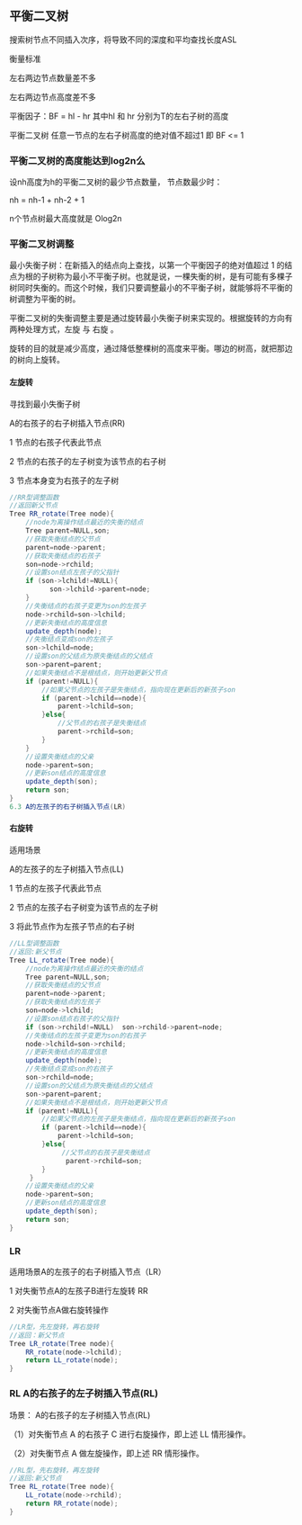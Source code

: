 ## 平衡二叉树

搜索树节点不同插入次序，将导致不同的深度和平均查找长度ASL

衡量标准

左右两边节点数量差不多

左右两边节点高度差不多

平衡因子：BF = hl - hr  其中hl 和 hr  分别为T的左右子树的高度

平衡二叉树 任意一节点的左右子树高度的绝对值不超过1 即 BF <= 1


### 平衡二叉树的高度能达到log2n么

设nh高度为h的平衡二叉树的最少节点数量， 节点数最少时：

nh = nh-1 + nh-2 + 1

n个节点树最大高度就是 Olog2n

### 平衡二叉树调整

最小失衡子树：在新插入的结点向上查找，以第一个平衡因子的绝对值超过 1 的结点为根的子树称为最小不平衡子树。也就是说，一棵失衡的树，是有可能有多棵子树同时失衡的。而这个时候，我们只要调整最小的不平衡子树，就能够将不平衡的树调整为平衡的树。

平衡二叉树的失衡调整主要是通过旋转最小失衡子树来实现的。根据旋转的方向有两种处理方式，左旋 与 右旋 。

旋转的目的就是减少高度，通过降低整棵树的高度来平衡。哪边的树高，就把那边的树向上旋转。

#### 左旋转

寻找到最小失衡子树

A的右孩子的右子树插入节点(RR)

1 节点的右孩子代表此节点

2 节点的右孩子的左子树变为该节点的右子树

3 节点本身变为右孩子的左子树

```java
//RR型调整函数
//返回新父节点
Tree RR_rotate(Tree node){
    //node为离操作结点最近的失衡的结点
    Tree parent=NULL,son;
    //获取失衡结点的父节点
    parent=node->parent;
    //获取失衡结点的右孩子
    son=node->rchild;
    //设置son结点左孩子的父指针
    if (son->lchild!=NULL){
          son->lchild->parent=node;
    }
    //失衡结点的右孩子变更为son的左孩子
    node->rchild=son->lchild;
    //更新失衡结点的高度信息
    update_depth(node);
    //失衡结点变成son的左孩子
    son->lchild=node;
    //设置son的父结点为原失衡结点的父结点
    son->parent=parent;
    //如果失衡结点不是根结点，则开始更新父节点
    if (parent!=NULL){
        //如果父节点的左孩子是失衡结点，指向现在更新后的新孩子son
        if (parent->lchild==node){
            parent->lchild=son;
        }else{
            //父节点的右孩子是失衡结点
            parent->rchild=son;
        }
    }
    //设置失衡结点的父亲
    node->parent=son;
    //更新son结点的高度信息
    update_depth(son);
    return son;
}
6.3 A的左孩子的右子树插入节点(LR)

```
#### 右旋转

适用场景

A的左孩子的左子树插入节点(LL)

1 节点的左孩子代表此节点

2 节点的左孩子右子树变为该节点的左子树

3 将此节点作为左孩子节点的右子树

```java
//LL型调整函数
//返回:新父节点
Tree LL_rotate(Tree node){
    //node为离操作结点最近的失衡的结点
    Tree parent=NULL,son;
    //获取失衡结点的父节点
    parent=node->parent;
    //获取失衡结点的左孩子
    son=node->lchild;
    //设置son结点右孩子的父指针
    if (son->rchild!=NULL)  son->rchild->parent=node;
    //失衡结点的左孩子变更为son的右孩子
    node->lchild=son->rchild;
    //更新失衡结点的高度信息
    update_depth(node);
    //失衡结点变成son的右孩子
    son->rchild=node;
    //设置son的父结点为原失衡结点的父结点
    son->parent=parent;
    //如果失衡结点不是根结点，则开始更新父节点
    if (parent!=NULL){
        //如果父节点的左孩子是失衡结点，指向现在更新后的新孩子son
        if (parent->lchild==node){
            parent->lchild=son;
        }else{
             //父节点的右孩子是失衡结点
              parent->rchild=son;
        }
     }
    //设置失衡结点的父亲
    node->parent=son;
    //更新son结点的高度信息
    update_depth(son);
    return son;
}
```

###  LR

适用场景A的左孩子的右子树插入节点（LR）

1 对失衡节点A的左孩子B进行左旋转 RR

2 对失衡节点A做右旋转操作

```java
//LR型，先左旋转，再右旋转
//返回：新父节点
Tree LR_rotate(Tree node){
    RR_rotate(node->lchild);
    return LL_rotate(node);
}
```

### RL A的右孩子的左子树插入节点(RL)

  场景： A的右孩子的左子树插入节点(RL)

（1）对失衡节点 A 的右孩子 C 进行右旋操作，即上述 LL 情形操作。

（2）对失衡节点 A 做左旋操作，即上述 RR 情形操作。

```java
//RL型，先右旋转，再左旋转
//返回:新父节点
Tree RL_rotate(Tree node){
    LL_rotate(node->rchild);
    return RR_rotate(node);
}
```




